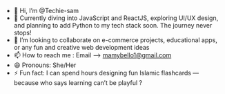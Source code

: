 - 👋 Hi, I’m @Techie-sam
- 🌱 Currently diving into JavaScript and ReactJS, exploring UI/UX design, and planning to add Python to my tech stack soon. The journey never stops!
- 💞️ I’m looking to collaborate on e-commerce projects, educational apps, or any fun and creative web development ideas
- 📫 How to reach me : Email --> mamybello1@gmail.com
- 😄 Pronouns: She/Her
- ⚡ Fun fact: I can spend hours designing fun Islamic flashcards — because who says learning can’t be playful ?
